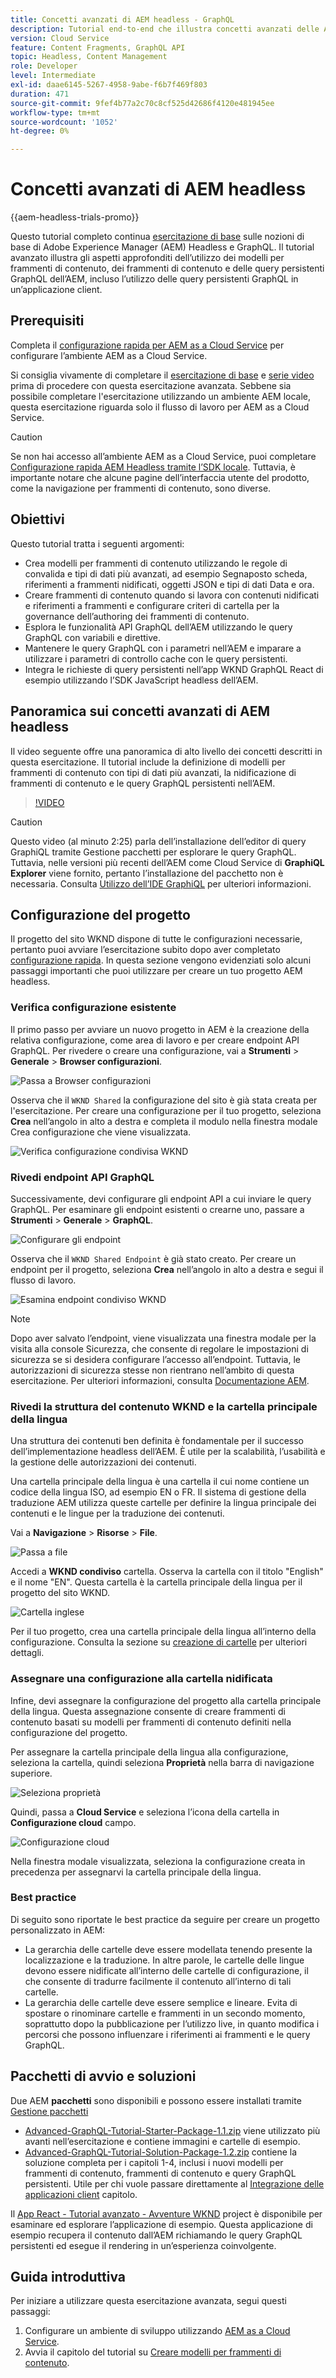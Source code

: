 ```yaml
---
title: Concetti avanzati di AEM headless - GraphQL
description: Tutorial end-to-end che illustra concetti avanzati delle API GraphQL di Adobe Experience Manager (AEM).
version: Cloud Service
feature: Content Fragments, GraphQL API
topic: Headless, Content Management
role: Developer
level: Intermediate
exl-id: daae6145-5267-4958-9abe-f6b7f469f803
duration: 471
source-git-commit: 9fef4b77a2c70c8cf525d42686f4120e481945ee
workflow-type: tm+mt
source-wordcount: '1052'
ht-degree: 0%

---
```


# Concetti avanzati di AEM headless

{{aem-headless-trials-promo}}

Questo tutorial completo continua [esercitazione di base](../multi-step/overview.md) sulle nozioni di base di Adobe Experience Manager (AEM) Headless e GraphQL. Il tutorial avanzato illustra gli aspetti approfonditi dell’utilizzo dei modelli per frammenti di contenuto, dei frammenti di contenuto e delle query persistenti GraphQL dell’AEM, incluso l’utilizzo delle query persistenti GraphQL in un’applicazione client.

## Prerequisiti

Completa il [configurazione rapida per AEM as a Cloud Service](../quick-setup/cloud-service.md) per configurare l’ambiente AEM as a Cloud Service.

Si consiglia vivamente di completare il [esercitazione di base](../multi-step/overview.md) e [serie video](../video-series/modeling-basics.md) prima di procedere con questa esercitazione avanzata. Sebbene sia possibile completare l&#39;esercitazione utilizzando un ambiente AEM locale, questa esercitazione riguarda solo il flusso di lavoro per AEM as a Cloud Service.

>[!CAUTION]
>
>Se non hai accesso all’ambiente AEM as a Cloud Service, puoi completare [Configurazione rapida AEM Headless tramite l’SDK locale](https://experienceleague.adobe.com/docs/experience-manager-learn/getting-started-with-aem-headless/graphql/quick-setup/local-sdk.html). Tuttavia, è importante notare che alcune pagine dell’interfaccia utente del prodotto, come la navigazione per frammenti di contenuto, sono diverse.



## Obiettivi

Questo tutorial tratta i seguenti argomenti:

* Crea modelli per frammenti di contenuto utilizzando le regole di convalida e tipi di dati più avanzati, ad esempio Segnaposto scheda, riferimenti a frammenti nidificati, oggetti JSON e tipi di dati Data e ora.
* Creare frammenti di contenuto quando si lavora con contenuti nidificati e riferimenti a frammenti e configurare criteri di cartella per la governance dell’authoring dei frammenti di contenuto.
* Esplora le funzionalità API GraphQL dell’AEM utilizzando le query GraphQL con variabili e direttive.
* Mantenere le query GraphQL con i parametri nell’AEM e imparare a utilizzare i parametri di controllo cache con le query persistenti.
* Integra le richieste di query persistenti nell’app WKND GraphQL React di esempio utilizzando l’SDK JavaScript headless dell’AEM.

## Panoramica sui concetti avanzati di AEM headless

Il video seguente offre una panoramica di alto livello dei concetti descritti in questa esercitazione. Il tutorial include la definizione di modelli per frammenti di contenuto con tipi di dati più avanzati, la nidificazione di frammenti di contenuto e le query GraphQL persistenti nell’AEM.

>[!VIDEO](https://video.tv.adobe.com/v/340035?quality=12&learn=on)

>[!CAUTION]
>
>Questo video (al minuto 2:25) parla dell’installazione dell’editor di query GraphiQL tramite Gestione pacchetti per esplorare le query GraphQL. Tuttavia, nelle versioni più recenti dell’AEM come Cloud Service di **GraphiQL Explorer** viene fornito, pertanto l’installazione del pacchetto non è necessaria. Consulta [Utilizzo dell’IDE GraphiQL](https://experienceleague.adobe.com/docs/experience-manager-cloud-service/content/headless/graphql-api/graphiql-ide.html) per ulteriori informazioni.


## Configurazione del progetto

Il progetto del sito WKND dispone di tutte le configurazioni necessarie, pertanto puoi avviare l’esercitazione subito dopo aver completato [configurazione rapida](../quick-setup/cloud-service.md). In questa sezione vengono evidenziati solo alcuni passaggi importanti che puoi utilizzare per creare un tuo progetto AEM headless.


### Verifica configurazione esistente

Il primo passo per avviare un nuovo progetto in AEM è la creazione della relativa configurazione, come area di lavoro e per creare endpoint API GraphQL. Per rivedere o creare una configurazione, vai a **Strumenti** > **Generale** > **Browser configurazioni**.

![Passa a Browser configurazioni](assets/overview/create-configuration.png)

Osserva che il `WKND Shared` la configurazione del sito è già stata creata per l&#39;esercitazione. Per creare una configurazione per il tuo progetto, seleziona **Crea** nell’angolo in alto a destra e completa il modulo nella finestra modale Crea configurazione che viene visualizzata.

![Verifica configurazione condivisa WKND](assets/overview/review-wknd-shared-configuration.png)

### Rivedi endpoint API GraphQL

Successivamente, devi configurare gli endpoint API a cui inviare le query GraphQL. Per esaminare gli endpoint esistenti o crearne uno, passare a **Strumenti** > **Generale** > **GraphQL**.

![Configurare gli endpoint](assets/overview/endpoints.png)

Osserva che il `WKND Shared Endpoint` è già stato creato. Per creare un endpoint per il progetto, seleziona **Crea** nell’angolo in alto a destra e segui il flusso di lavoro.

![Esamina endpoint condiviso WKND](assets/overview/review-wknd-shared-endpoint.png)

>[!NOTE]
>
> Dopo aver salvato l’endpoint, viene visualizzata una finestra modale per la visita alla console Sicurezza, che consente di regolare le impostazioni di sicurezza se si desidera configurare l’accesso all’endpoint. Tuttavia, le autorizzazioni di sicurezza stesse non rientrano nell’ambito di questa esercitazione. Per ulteriori informazioni, consulta [Documentazione AEM](https://experienceleague.adobe.com/docs/experience-manager-65/administering/security/security.html).

### Rivedi la struttura del contenuto WKND e la cartella principale della lingua

Una struttura dei contenuti ben definita è fondamentale per il successo dell’implementazione headless dell’AEM. È utile per la scalabilità, l’usabilità e la gestione delle autorizzazioni dei contenuti.

Una cartella principale della lingua è una cartella il cui nome contiene un codice della lingua ISO, ad esempio EN o FR. Il sistema di gestione della traduzione AEM utilizza queste cartelle per definire la lingua principale dei contenuti e le lingue per la traduzione dei contenuti.

Vai a **Navigazione** > **Risorse** > **File**.

![Passa a file](assets/overview/files.png)

Accedi a **WKND condiviso** cartella. Osserva la cartella con il titolo &quot;English&quot; e il nome &quot;EN&quot;. Questa cartella è la cartella principale della lingua per il progetto del sito WKND.

![Cartella inglese](assets/overview/english.png)

Per il tuo progetto, crea una cartella principale della lingua all’interno della configurazione. Consulta la sezione su [creazione di cartelle](/help/headless-tutorial/graphql/advanced-graphql/author-content-fragments.md#create-folders) per ulteriori dettagli.

### Assegnare una configurazione alla cartella nidificata

Infine, devi assegnare la configurazione del progetto alla cartella principale della lingua. Questa assegnazione consente di creare frammenti di contenuto basati su modelli per frammenti di contenuto definiti nella configurazione del progetto.

Per assegnare la cartella principale della lingua alla configurazione, seleziona la cartella, quindi seleziona **Proprietà** nella barra di navigazione superiore.

![Seleziona proprietà](assets/overview/properties.png)

Quindi, passa a **Cloud Service** e seleziona l’icona della cartella in **Configurazione cloud** campo.

![Configurazione cloud](assets/overview/cloud-conf.png)

Nella finestra modale visualizzata, seleziona la configurazione creata in precedenza per assegnarvi la cartella principale della lingua.

### Best practice

Di seguito sono riportate le best practice da seguire per creare un progetto personalizzato in AEM:

* La gerarchia delle cartelle deve essere modellata tenendo presente la localizzazione e la traduzione. In altre parole, le cartelle delle lingue devono essere nidificate all’interno delle cartelle di configurazione, il che consente di tradurre facilmente il contenuto all’interno di tali cartelle.
* La gerarchia delle cartelle deve essere semplice e lineare. Evita di spostare o rinominare cartelle e frammenti in un secondo momento, soprattutto dopo la pubblicazione per l’utilizzo live, in quanto modifica i percorsi che possono influenzare i riferimenti ai frammenti e le query GraphQL.

## Pacchetti di avvio e soluzioni

Due AEM **pacchetti** sono disponibili e possono essere installati tramite [Gestione pacchetti](/help/headless-tutorial/graphql/advanced-graphql/author-content-fragments.md#sample-content)

* [Advanced-GraphQL-Tutorial-Starter-Package-1.1.zip](/help/headless-tutorial/graphql/advanced-graphql/assets/tutorial-files/Advanced-GraphQL-Tutorial-Starter-Package-1.1.zip) viene utilizzato più avanti nell’esercitazione e contiene immagini e cartelle di esempio.
* [Advanced-GraphQL-Tutorial-Solution-Package-1.2.zip](/help/headless-tutorial/graphql/advanced-graphql/assets/tutorial-files/Advanced-GraphQL-Tutorial-Solution-Package-1.2.zip) contiene la soluzione completa per i capitoli 1-4, inclusi i nuovi modelli per frammenti di contenuto, frammenti di contenuto e query GraphQL persistenti. Utile per chi vuole passare direttamente al [Integrazione delle applicazioni client](/help/headless-tutorial/graphql/advanced-graphql/client-application-integration.md) capitolo.


Il [App React - Tutorial avanzato - Avventure WKND](https://github.com/adobe/aem-guides-wknd-graphql/blob/main/advanced-tutorial/README.md) project è disponibile per esaminare ed esplorare l’applicazione di esempio. Questa applicazione di esempio recupera il contenuto dall’AEM richiamando le query GraphQL persistenti ed esegue il rendering in un’esperienza coinvolgente.

## Guida introduttiva

Per iniziare a utilizzare questa esercitazione avanzata, segui questi passaggi:

1. Configurare un ambiente di sviluppo utilizzando [AEM as a Cloud Service](../quick-setup/cloud-service.md).
1. Avvia il capitolo del tutorial su [Creare modelli per frammenti di contenuto](/help/headless-tutorial/graphql/advanced-graphql/create-content-fragment-models.md).
